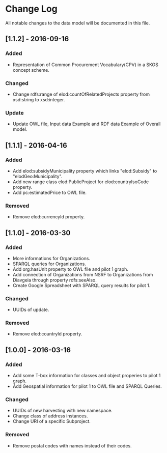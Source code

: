 # Change Log
All notable changes to the data model will be documented in this file.

## [1.1.2] - 2016-09-16
### Added
- Representation of Common Procurement Vocabulary(CPV) in a SKOS concept scheme.

### Changed
- Change rdfs:range of elod:countOfRelatedProjects property from xsd:string to xsd:integer.

### Update
- Update OWL file, Input data Example and RDF data Example of Overall model.

## [1.1.1] - 2016-04-16
### Added
- Add elod:subsidyMunicipality property which links "elod:Subsidy" to "elodGeo:Municipality".
- Add new range class elod:PublicProject for elod:countryIsoCode property.
- Add pc:estimatedPrice to OWL file.

### Removed
- Remove elod:currencyId property.

## [1.1.0] - 2016-03-30
### Added
- More informations for Organizations.
- SPARQL queries for Organizations.
- Add org:hasUnit property to OWL file and pilot 1 graph.
- Add connection of Organizations from NSRF to Organizations from Diavgeia through property rdfs:seeAlso.
- Create Google Spreadsheet with SPARQL query results for pilot 1.

### Changed
- UUIDs of update.

### Removed
- Remove elod:countryId property.


## [1.0.0] - 2016-03-16
### Added
- Add some T-box information for classes and object properies to pilot 1 graph.
- Add Geospatial information for pilot 1 to OWL file and SPARQL Queries.

### Changed
- UUIDs of new harvesting with new namespace.
- Change class of address instances.
- Change URI of a specific Subproject.

### Removed
- Remove postal codes with names instead of their codes.

